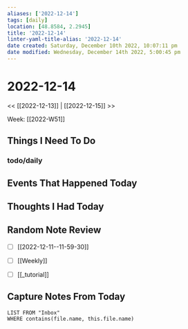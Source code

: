 ```yaml
---
aliases: ['2022-12-14']
tags: [daily]
location: [48.8584, 2.2945]
title: '2022-12-14'
linter-yaml-title-alias: '2022-12-14'
date created: Saturday, December 10th 2022, 10:07:11 pm
date modified: Wednesday, December 14th 2022, 5:00:45 pm
---
```


# 2022-12-14

<< [[2022-12-13]] | [[2022-12-15]] >>

Week: [[2022-W51]]

## Things I Need To Do

### todo/daily

## Events That Happened Today

## Thoughts I Had Today

## Random Note Review


- [ ] [[2022-12-11--11-59-30]]
- [ ] [[Weekly]]
- [ ] [[_tutorial]]



## Capture Notes From Today

```dataview
LIST FROM "Inbox"
WHERE contains(file.name, this.file.name)
```
